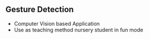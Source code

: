 ## Gesture Detection
* Computer Vision based Application
* Use as teaching method nursery student in fun mode
